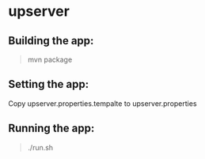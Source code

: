 # upserver

## Building the app:
> mvn package

## Setting the app:
Copy upserver.properties.tempalte to upserver.properties

## Running the app:
> ./run.sh
